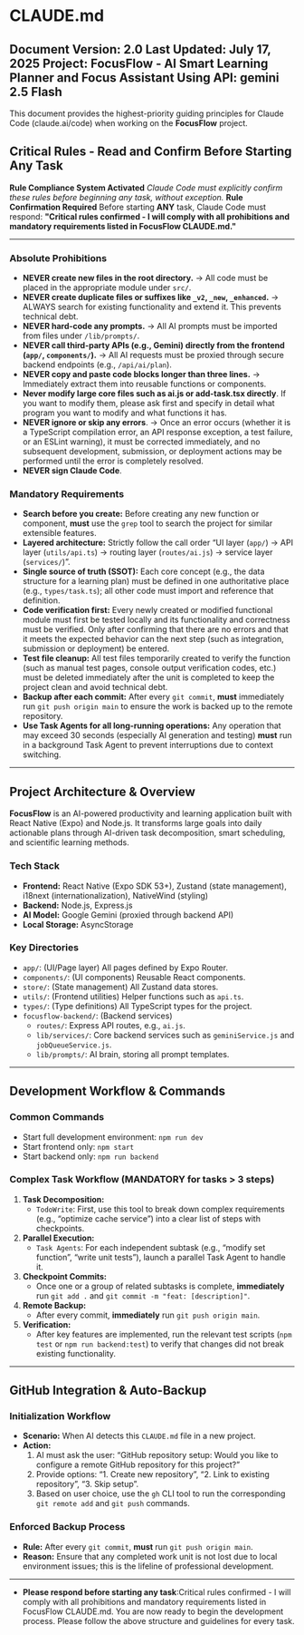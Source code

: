 # CLAUDE.md 
**Document Version:** 2.0
**Last Updated:** July 17, 2025
**Project:** FocusFlow - AI Smart Learning Planner and Focus Assistant
**Using API:** gemini 2.5 Flash
---

This document provides the highest-priority guiding principles for Claude Code (claude.ai/code) when working on the **FocusFlow** project.

## Critical Rules - Read and Confirm Before Starting Any Task

**Rule Compliance System Activated**
*Claude Code must explicitly confirm these rules before beginning any task, without exception.*
**Rule Confirmation Required**
Before starting **ANY** task, Claude Code must respond:
**"Critical rules confirmed - I will comply with all prohibitions and mandatory requirements listed in FocusFlow CLAUDE.md."**

---

### Absolute Prohibitions

* **NEVER create new files in the root directory.** → All code must be placed in the appropriate module under `src/`.
* **NEVER create duplicate files or suffixes like `_v2`, `_new`, `_enhanced`.** → ALWAYS search for existing functionality and extend it. This prevents technical debt.
* **NEVER hard-code any prompts.** → All AI prompts must be imported from files under `/lib/prompts/`.
* **NEVER call third-party APIs (e.g., Gemini) directly from the frontend (`app/`, `components/`).** → All AI requests must be proxied through secure backend endpoints (e.g., `/api/ai/plan`).
* **NEVER copy and paste code blocks longer than three lines.** → Immediately extract them into reusable functions or components.
* **Never modify large core files such as ai.js or add-task.tsx directly**. If you want to modify them, please ask first and specify in detail what program you want to modify and what functions it has.
* **NEVER ignore or skip any errors**. → Once an error occurs (whether it is a TypeScript compilation error, an API response exception, a test failure, or an ESLint warning), it must be corrected immediately, and no subsequent development, submission, or deployment actions may be performed until the error is completely resolved.
* **NEVER sign Claude Code**. 

### Mandatory Requirements

* **Search before you create:** Before creating any new function or component, **must** use the `grep` tool to search the project for similar extensible features.
* **Layered architecture:** Strictly follow the call order “UI layer (`app/`) → API layer (`utils/api.ts`) → routing layer (`routes/ai.js`) → service layer (`services/`)”.
* **Single source of truth (SSOT):** Each core concept (e.g., the data structure for a learning plan) must be defined in one authoritative place (e.g., `types/task.ts`); all other code must import and reference that definition.
* **Code verification first:** Every newly created or modified functional module must first be tested locally and its functionality and correctness must be verified. Only after confirming that there are no errors and that it meets the expected behavior can the next step (such as integration, submission or deployment) be entered.
* **Test file cleanup:** All test files temporarily created to verify the function (such as manual test pages, console output verification codes, etc.) must be deleted immediately after the unit is completed to keep the project clean and avoid technical debt.
* **Backup after each commit:** After every `git commit`, **must** immediately run `git push origin main` to ensure the work is backed up to the remote repository.
* **Use Task Agents for all long-running operations:** Any operation that may exceed 30 seconds (especially AI generation and testing) **must** run in a background Task Agent to prevent interruptions due to context switching.

---

## Project Architecture & Overview

**FocusFlow** is an AI-powered productivity and learning application built with React Native (Expo) and Node.js. It transforms large goals into daily actionable plans through AI-driven task decomposition, smart scheduling, and scientific learning methods.

### Tech Stack
* **Frontend:** React Native (Expo SDK 53+), Zustand (state management), i18next (internationalization), NativeWind (styling)
* **Backend:** Node.js, Express.js
* **AI Model:** Google Gemini (proxied through backend API)
* **Local Storage:** AsyncStorage

### Key Directories
* `app/`: (UI/Page layer) All pages defined by Expo Router.
* `components/`: (UI components) Reusable React components.
* `store/`: (State management) All Zustand data stores.
* `utils/`: (Frontend utilities) Helper functions such as `api.ts`.
* `types/`: (Type definitions) All TypeScript types for the project.
* `focusflow-backend/`: (Backend services)
  * `routes/`: Express API routes, e.g., `ai.js`.
  * `lib/services/`: Core backend services such as `geminiService.js` and `jobQueueService.js`.
  * `lib/prompts/`: AI brain, storing all prompt templates.

---

## Development Workflow & Commands

### Common Commands

* Start full development environment: `npm run dev`
* Start frontend only: `npm start`
* Start backend only: `npm run backend`

### Complex Task Workflow (MANDATORY for tasks > 3 steps)

1. **Task Decomposition:**
   * `TodoWrite`: First, use this tool to break down complex requirements (e.g., “optimize cache service”) into a clear list of steps with checkpoints.
2. **Parallel Execution:**
   * `Task Agents`: For each independent subtask (e.g., “modify set function”, “write unit tests”), launch a parallel Task Agent to handle it.
3. **Checkpoint Commits:**
   * Once one or a group of related subtasks is complete, **immediately** run `git add .` and `git commit -m "feat: [description]"`.
4. **Remote Backup:**
   * After every commit, **immediately** run `git push origin main`.
5. **Verification:**
   * After key features are implemented, run the relevant test scripts (`npm test` or `npm run backend:test`) to verify that changes did not break existing functionality.

---

## GitHub Integration & Auto-Backup
### Initialization Workflow
* **Scenario:** When AI detects this `CLAUDE.md` file in a new project.
* **Action:**
  1. AI must ask the user: “GitHub repository setup: Would you like to configure a remote GitHub repository for this project?”
  2. Provide options: “1. Create new repository”, “2. Link to existing repository”, “3. Skip setup”.
  3. Based on user choice, use the `gh` CLI tool to run the corresponding `git remote add` and `git push` commands.
### Enforced Backup Process
* **Rule:** After every `git commit`, **must** run `git push origin main`.
* **Reason:** Ensure that any completed work unit is not lost due to local environment issues; this is the lifeline of professional development.

---

* **Please respond before starting any task**:Critical rules confirmed - I will comply with all prohibitions and mandatory requirements listed in FocusFlow CLAUDE.md.
You are now ready to begin the development process. Please follow the above structure and guidelines for every task.
